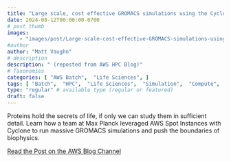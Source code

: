 ```yaml
---
title: "Large scale, cost effective GROMACS simulations using the Cyclone Solution from AWS"
date: 2024-08-12T00:00:00-0700
# post thumb
images:
    - "images/post/Large-scale-cost-effective-GROMACS-simulations-using-the-Cyclone-Solution-from-AWS-1-1120x630.png"
#author
author: "Matt Vaughn"
# description
description: " (reposted from AWS HPC Blog)"
# Taxonomies
categories: [ "AWS Batch",  "Life Sciences", ]
tags: [ "Batch",  "HPC",  "Life Sciences",  "Simulation",  "Compute",  "hpcblog", ]
type: "regular" # available type (regular or featured)
draft: false
---
```


Proteins hold the secrets of life, if only we can study them in sufficient detail. Learn how a team at Max Planck leveraged AWS Spot Instances with Cyclone to run massive GROMACS simulations and push the boundaries of biophysics.

<a href="https://aws.amazon.com/blogs/hpc/large-scale-cost-effective-gromacs-simulations-using-the-cyclone-solution-from-aws/" class="btn btn-primary btn-lg active" role="button" aria-pressed="true" style="margin-top: 8px;">Read the Post on the AWS Blog Channel</a>